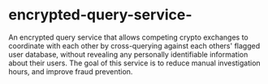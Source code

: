 # encrypted-query-service-
An encrypted query service that allows competing crypto exchanges to coordinate with each other by cross-querying against each others' flagged user database, without revealing any personally identifiable information about their users.  The goal of this service is to reduce manual investigation hours, and improve fraud prevention.
